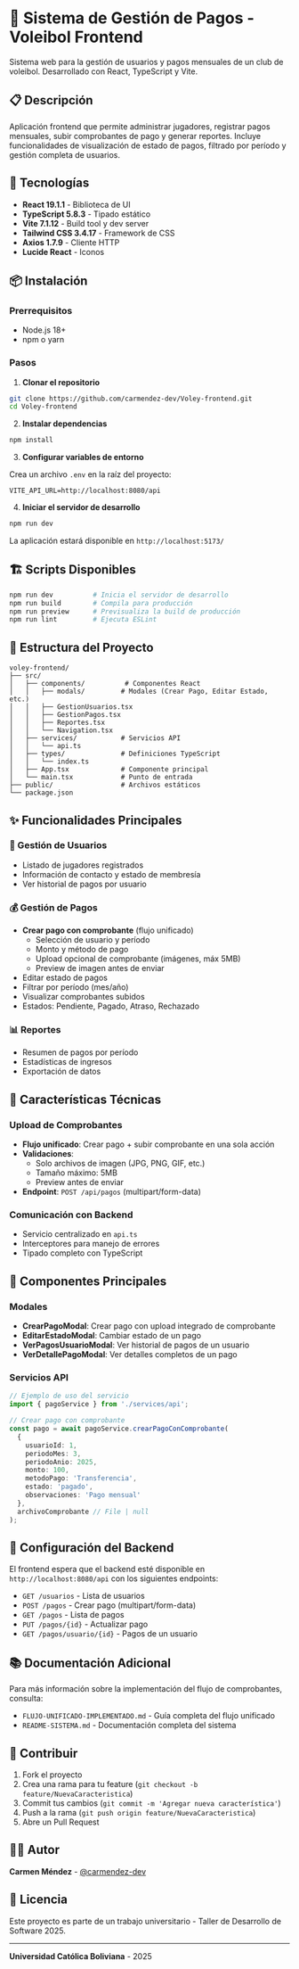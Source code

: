 # 🏐 Sistema de Gestión de Pagos - Voleibol Frontend

Sistema web para la gestión de usuarios y pagos mensuales de un club de voleibol. Desarrollado con React, TypeScript y Vite.

## 📋 Descripción

Aplicación frontend que permite administrar jugadores, registrar pagos mensuales, subir comprobantes de pago y generar reportes. Incluye funcionalidades de visualización de estado de pagos, filtrado por período y gestión completa de usuarios.

## 🚀 Tecnologías

- **React 19.1.1** - Biblioteca de UI
- **TypeScript 5.8.3** - Tipado estático
- **Vite 7.1.12** - Build tool y dev server
- **Tailwind CSS 3.4.17** - Framework de CSS
- **Axios 1.7.9** - Cliente HTTP
- **Lucide React** - Iconos

## 📦 Instalación

### Prerrequisitos

- Node.js 18+ 
- npm o yarn

### Pasos

1. **Clonar el repositorio**
```bash
git clone https://github.com/carmendez-dev/Voley-frontend.git
cd Voley-frontend
```

2. **Instalar dependencias**
```bash
npm install
```

3. **Configurar variables de entorno**

Crea un archivo `.env` en la raíz del proyecto:
```env
VITE_API_URL=http://localhost:8080/api
```

4. **Iniciar el servidor de desarrollo**
```bash
npm run dev
```

La aplicación estará disponible en `http://localhost:5173/`

## 🏗️ Scripts Disponibles

```bash
npm run dev          # Inicia el servidor de desarrollo
npm run build        # Compila para producción
npm run preview      # Previsualiza la build de producción
npm run lint         # Ejecuta ESLint
```

## 📁 Estructura del Proyecto

```
voley-frontend/
├── src/
│   ├── components/          # Componentes React
│   │   ├── modals/         # Modales (Crear Pago, Editar Estado, etc.)
│   │   ├── GestionUsuarios.tsx
│   │   ├── GestionPagos.tsx
│   │   ├── Reportes.tsx
│   │   └── Navigation.tsx
│   ├── services/           # Servicios API
│   │   └── api.ts
│   ├── types/              # Definiciones TypeScript
│   │   └── index.ts
│   ├── App.tsx             # Componente principal
│   └── main.tsx            # Punto de entrada
├── public/                 # Archivos estáticos
└── package.json
```

## ✨ Funcionalidades Principales

### 👥 Gestión de Usuarios
- Listado de jugadores registrados
- Información de contacto y estado de membresía
- Ver historial de pagos por usuario

### 💰 Gestión de Pagos
- **Crear pago con comprobante** (flujo unificado)
  - Selección de usuario y período
  - Monto y método de pago
  - Upload opcional de comprobante (imágenes, máx 5MB)
  - Preview de imagen antes de enviar
- Editar estado de pagos
- Filtrar por período (mes/año)
- Visualizar comprobantes subidos
- Estados: Pendiente, Pagado, Atraso, Rechazado

### 📊 Reportes
- Resumen de pagos por período
- Estadísticas de ingresos
- Exportación de datos

## 🔧 Características Técnicas

### Upload de Comprobantes
- **Flujo unificado**: Crear pago + subir comprobante en una sola acción
- **Validaciones**: 
  - Solo archivos de imagen (JPG, PNG, GIF, etc.)
  - Tamaño máximo: 5MB
  - Preview antes de enviar
- **Endpoint**: `POST /api/pagos` (multipart/form-data)

### Comunicación con Backend
- Servicio centralizado en `api.ts`
- Interceptores para manejo de errores
- Tipado completo con TypeScript

## 🎨 Componentes Principales

### Modales
- **CrearPagoModal**: Crear pago con upload integrado de comprobante
- **EditarEstadoModal**: Cambiar estado de un pago
- **VerPagosUsuarioModal**: Ver historial de pagos de un usuario
- **VerDetallePagoModal**: Ver detalles completos de un pago

### Servicios API

```typescript
// Ejemplo de uso del servicio
import { pagoService } from './services/api';

// Crear pago con comprobante
const pago = await pagoService.crearPagoConComprobante(
  {
    usuarioId: 1,
    periodoMes: 3,
    periodoAnio: 2025,
    monto: 100,
    metodoPago: 'Transferencia',
    estado: 'pagado',
    observaciones: 'Pago mensual'
  },
  archivoComprobante // File | null
);
```

## 🔐 Configuración del Backend

El frontend espera que el backend esté disponible en `http://localhost:8080/api` con los siguientes endpoints:

- `GET /usuarios` - Lista de usuarios
- `POST /pagos` - Crear pago (multipart/form-data)
- `GET /pagos` - Lista de pagos
- `PUT /pagos/{id}` - Actualizar pago
- `GET /pagos/usuario/{id}` - Pagos de un usuario

## 📚 Documentación Adicional

Para más información sobre la implementación del flujo de comprobantes, consulta:
- `FLUJO-UNIFICADO-IMPLEMENTADO.md` - Guía completa del flujo unificado
- `README-SISTEMA.md` - Documentación completa del sistema

## 🤝 Contribuir

1. Fork el proyecto
2. Crea una rama para tu feature (`git checkout -b feature/NuevaCaracteristica`)
3. Commit tus cambios (`git commit -m 'Agregar nueva característica'`)
4. Push a la rama (`git push origin feature/NuevaCaracteristica`)
5. Abre un Pull Request

## 👨‍💻 Autor

**Carmen Méndez** - [@carmendez-dev](https://github.com/carmendez-dev)

## 📄 Licencia

Este proyecto es parte de un trabajo universitario - Taller de Desarrollo de Software 2025.

---

**Universidad Católica Boliviana** - 2025
